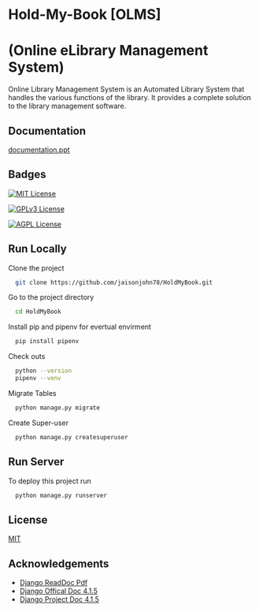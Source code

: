 
# Hold-My-Book [OLMS]
# (Online eLibrary Management System)

Online Library Management System is an Automated Library System that handles the various functions of the library. It provides a complete solution to the library management software.

## Documentation

[documentation.ppt](https://github.com/jaisonjohn78/HoldMyBook/blob/master/Final_presentation_Group_30.pptx?raw=true)


## Badges

[![MIT License](https://img.shields.io/badge/License-MIT-green.svg)](https://choosealicense.com/licenses/mit/) 

[![GPLv3 License](https://img.shields.io/badge/License-GPL%20v3-yellow.svg)](https://opensource.org/licenses/)

[![AGPL License](https://img.shields.io/badge/license-AGPL-blue.svg)](http://www.gnu.org/licenses/agpl-3.0)


## Run Locally

Clone the project

```bash
  git clone https://github.com/jaisonjohn78/HoldMyBook.git
```

Go to the project directory

```bash
  cd HoldMyBook
```

Install pip and pipenv for evertual envirment

```bash
  pip install pipenv
```

Check outs
```bash
  python --version
  pipenv --venv
```


Migrate Tables
```bash
  python manage.py migrate
```

Create Super-user
```bash
  python manage.py createsuperuser
```



## Run Server

To deploy this project run

```bash
  python manage.py runserver
```


## License

[MIT](https://choosealicense.com/licenses/mit/)


## Acknowledgements

 - [Django ReadDoc Pdf](https://buildmedia.readthedocs.org/media/pdf/django/3.0.x/django.pdf)
 - [Django Offical Doc 4.1.5](https://docs.djangoproject.com/en/4.1/)
 - [Django Project Doc 4.1.5](https://www.djangoproject.com/start/)

